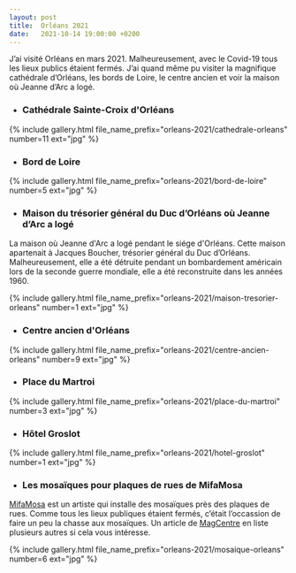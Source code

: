 ```yaml
---
layout: post
title:  Orléans 2021
date:   2021-10-14 19:00:00 +0200
---
```

J’ai visité Orléans en mars 2021. Malheureusement, avec le Covid-19 tous les lieux publics étaient fermés.
J’ai quand même pu visiter la magnifique cathédrale d’Orléans, les bords de Loire, le centre ancien et voir la maison où Jeanne d’Arc a logé.

* ### Cathédrale Sainte-Croix d'Orléans  

{% include gallery.html file_name_prefix="orleans-2021/cathedrale-orleans" number=11 ext="jpg" %}

* ### Bord de Loire

{% include gallery.html file_name_prefix="orleans-2021/bord-de-loire" number=5 ext="jpg" %}

* ### Maison du trésorier général du Duc d’Orléans où Jeanne d’Arc a logé  

La maison où Jeanne d'Arc a logé pendant le siége d'Orléans. Cette maison apartenait à Jacques Boucher, trésorier général du Duc d’Orléans. Malheureusement, elle a été détruite pendant un bombardement américain lors de la seconde guerre mondiale, elle a été reconstruite dans les années 1960.

{% include gallery.html file_name_prefix="orleans-2021/maison-tresorier-orleans" number=1 ext="jpg" %}

* ### Centre ancien d'Orléans

{% include gallery.html file_name_prefix="orleans-2021/centre-ancien-orleans" number=9 ext="jpg" %}

* ### Place du Martroi

{% include gallery.html file_name_prefix="orleans-2021/place-du-martroi" number=3 ext="jpg" %}

* ### Hôtel Groslot  

{% include gallery.html file_name_prefix="orleans-2021/hotel-groslot" number=1 ext="jpg" %}

* ### Les mosaïques pour plaques de rues de MifaMosa

[MifaMosa](https://www.instagram.com/mifamosa) est un artiste qui installe des mosaïques près des plaques de rues. Comme tous les lieux publiques étaient fermés, c’était l’occassion de faire un peu la chasse aux mosaïques. Un article de [MagCentre](https://www.magcentre.fr/139179-a-orleans-poetiques-plaques-de-rues/) en liste plusieurs autres si cela vous intéresse.

{% include gallery.html file_name_prefix="orleans-2021/mosaique-orleans" number=6 ext="jpg" %}
